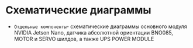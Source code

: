Схематические диаграммы
====

* `Отдельные компоненты`- схематические диаграммы основного модуля NVIDIA Jetson Nano, датчика абсолютной ориентации BNO085, MOTOR и SERVO шилдов, а также UPS POWER MODULE
